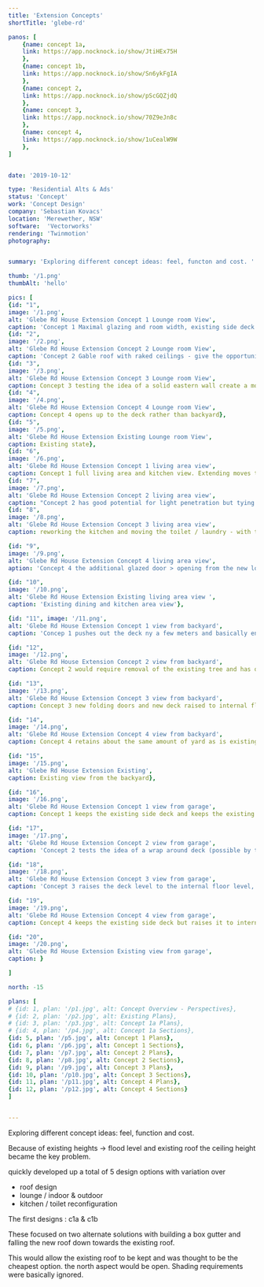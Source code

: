 ```yaml
---
title: 'Extension Concepts'
shortTitle: 'glebe-rd'

panos: [
    {name: concept 1a,
    link: https://app.nocknock.io/show/JtiHEx75H
    },
    {name: concept 1b,
    link: https://app.nocknock.io/show/Sn6ykFgIA
    },
    {name: concept 2,
    link: https://app.nocknock.io/show/pScGQZjdQ
    },
    {name: concept 3,
    link: https://app.nocknock.io/show/70Z9eJn8c
    },
    {name: concept 4,
    link: https://app.nocknock.io/show/1uCealW9W
    },
]


date: '2019-10-12'

type: 'Residential Alts & Ads'
status: 'Concept'
work: 'Concept Design'
company: 'Sebastian Kovacs'
location: 'Merewether, NSW'
software:  'Vectorworks'
rendering: 'Twinmotion'
photography: 


summary: 'Exploring different concept ideas: feel, functon and cost. '

thumb: '/1.png'
thumbAlt: 'hello'

pics: [
{id: "1", 
image: '/1.png', 
alt: 'Glebe Rd House Extension Concept 1 Lounge room View', 
caption: 'Concept 1 Maximal glazing and room width, existing side deck is kept, only con is the low ceiling height needs to accommodate the box gutter'},
{id: "2", 
image: '/2.png', 
alt: 'Glebe Rd House Extension Concept 2 Lounge room View', 
caption: 'Concept 2 Gable roof with raked ceilings - give the opportunity for high ceilings but would require a new roof to integrate into the existing pitched roof...'},
{id: "3", 
image: '/3.png', 
alt: 'Glebe Rd House Extension Concept 3 Lounge room View', 
caption: Concept 3 testing the idea of a solid eastern wall create a more "closed-in" with a narrower room width to option and larger side deck. Access to the rear yard is kept testing the idea of a solid eastern wall},
{id: "4", 
image: '/4.png', 
alt: 'Glebe Rd House Extension Concept 4 Lounge room View', 
caption: Concept 4 opens up to the deck rather than backyard},
{id: "5", 
image: '/5.png', 
alt: 'Glebe Rd House Extension Existing Lounge room View', 
caption: Existing state},
{id: "6", 
image: '/6.png', 
alt: 'Glebe Rd House Extension Concept 1 living area view', 
caption: Concept 1 full living area and kitchen view. Extending moves the point where light can enter the building - making the existing space darker },
{id: "7", 
image: '/7.png', 
alt: 'Glebe Rd House Extension Concept 2 living area view', 
caption: "Concept 2 has good potential for light penetration but tying into the existing kitchen and toilet / laundry will negate that potential... as seen. Also, the high roof (ridge height) will block light coming in through the existing window"},
{id: "8", 
image: '/8.png', 
alt: 'Glebe Rd House Extension Concept 3 living area view', 
caption: reworking the kitchen and moving the toilet / laundry - with the addition of larger glazed doors substantially increase natural light},

{id: "9", 
image: '/9.png', 
alt: 'Glebe Rd House Extension Concept 4 living area view',
aption: 'Concept 4 the additional glazed door > opening from the new lounge to deck, wont massively impact natural light except in the mornings (faces east)'},

{id: "10", 
image: '/10.png', 
alt: 'Glebe Rd House Extension Existing living area view ', 
caption: 'Existing dining and kitchen area view'},

{id: "11", image: '/11.png', 
alt: 'Glebe Rd House Extension Concept 1 view from backyard', 
caption: 'Concep 1 pushes out the deck ny a few meters and basically encloses the area of the existing deck'},

{id: "12", 
image: '/12.png', 
alt: 'Glebe Rd House Extension Concept 2 view from backyard', 
caption: Concept 2 would require removal of the existing tree and has quite a large scale for the space},

{id: "13", 
image: '/13.png', 
alt: 'Glebe Rd House Extension Concept 3 view from backyard', 
caption: Concept 3 new folding doors and new deck raised to internal floor height to make indoor / outdoor living},

{id: "14", 
image: '/14.png', 
alt: 'Glebe Rd House Extension Concept 4 view from backyard', 
caption: Concept 4 retains about the same amount of yard as is existing but the negative is that there is no longer any outdoor space to the north aspect},

{id: "15", 
image: '/15.png', 
alt: 'Glebe Rd House Extension Existing', 
caption: Existing view from the backyard},

{id: "16", 
image: '/16.png', 
alt: 'Glebe Rd House Extension Concept 1 view from garage', 
caption: Concept 1 keeps the existing side deck and keeps the existing deck level for new deck},

{id: "17", 
image: '/17.png', 
alt: 'Glebe Rd House Extension Concept 2 view from garage', 
caption: 'Concept 2 tests the idea of a wrap around deck (possible by tree removal) and keeps the existing deck level, also note the change to scale and the gable extension of the existing pitched roof'},

{id: "18", 
image: '/18.png', 
alt: 'Glebe Rd House Extension Concept 3 view from garage', 
caption: 'Concept 3 raises the deck level to the internal floor level, if the existing deck can be jacked up there will only be a small new section of deck'},

{id: "19", 
image: '/19.png', 
alt: 'Glebe Rd House Extension Concept 4 view from garage', 
caption: Concept 4 keeps the existing side deck but raises it to internal floor level. Concepts 3 & 4 would retain a deck area suitable for outdoor dining vs the other concepts},

{id: "20", 
image: '/20.png', 
alt: 'Glebe Rd House Extension Existing view from garage', 
caption: }

]

north: -15

plans: [
# {id: 1, plan: '/p1.jpg', alt: Concept Overview - Perspectives},
# {id: 2, plan: '/p2.jpg', alt: Existing Plans},
# {id: 3, plan: '/p3.jpg', alt: Concept 1a Plans},
# {id: 4, plan: '/p4.jpg', alt: Concept 1a Sections},
{id: 5, plan: '/p5.jpg', alt: Concept 1 Plans},
{id: 6, plan: '/p6.jpg', alt: Concept 1 Sections},
{id: 7, plan: '/p7.jpg', alt: Concept 2 Plans},
{id: 8, plan: '/p8.jpg', alt: Concept 2 Sections},
{id: 9, plan: '/p9.jpg', alt: Concept 3 Plans},
{id: 10, plan: '/p10.jpg', alt: Concept 3 Sections},
{id: 11, plan: '/p11.jpg', alt: Concept 4 Plans},
{id: 12, plan: '/p12.jpg', alt: Concept 4 Sections}
]


---
```


Exploring different concept ideas: feel, function and cost.

Because of existing heights -> flood level and existing roof
the ceiling height became the key problem.

quickly developed up a total of 5 design options with variation over 

- roof design
- lounge / indoor & outdoor
- kitchen / toilet reconfiguration

The first designs : c1a & c1b

These focused on two alternate solutions with building a box gutter and falling the new roof down towards the existing roof.

This would allow the existing roof to be kept and was thought to be the cheapest option.
the north aspect would be open. Shading requirements were basically ignored.